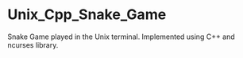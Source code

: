 # Unix_Cpp_Snake_Game
Snake Game played in the Unix terminal. Implemented using C++ and ncurses library.
